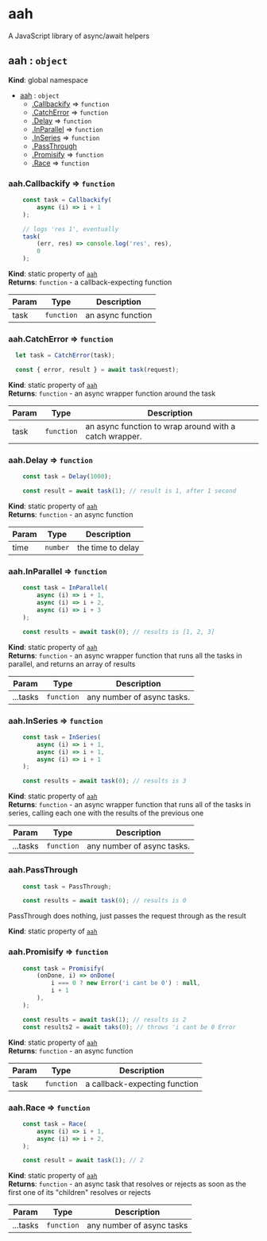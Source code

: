 # aah
A JavaScript library of async/await helpers

<a name="aah"></a>

## aah : <code>object</code>
**Kind**: global namespace  

* [aah](#aah) : <code>object</code>
    * [.Callbackify](#aah.Callbackify) ⇒ <code>function</code>
    * [.CatchError](#aah.CatchError) ⇒ <code>function</code>
    * [.Delay](#aah.Delay) ⇒ <code>function</code>
    * [.InParallel](#aah.InParallel) ⇒ <code>function</code>
    * [.InSeries](#aah.InSeries) ⇒ <code>function</code>
    * [.PassThrough](#aah.PassThrough)
    * [.Promisify](#aah.Promisify) ⇒ <code>function</code>
    * [.Race](#aah.Race) ⇒ <code>function</code>

<a name="aah.Callbackify"></a>

### aah.Callbackify ⇒ <code>function</code>
```javascript
	const task = Callbackify(
		async (i) => i + 1
	);

	// logs 'res 1', eventually
	task(
		(err, res) => console.log('res', res),
		0
	);
```

**Kind**: static property of [<code>aah</code>](#aah)  
**Returns**: <code>function</code> - a callback-expecting function  

| Param | Type | Description |
| --- | --- | --- |
| task | <code>function</code> | an async function |

<a name="aah.CatchError"></a>

### aah.CatchError ⇒ <code>function</code>
```javascript
  let task = CatchError(task);

  const { error, result } = await task(request);
```

**Kind**: static property of [<code>aah</code>](#aah)  
**Returns**: <code>function</code> - an async wrapper function around the task  

| Param | Type | Description |
| --- | --- | --- |
| task | <code>function</code> | an async function to wrap around with a catch wrapper. |

<a name="aah.Delay"></a>

### aah.Delay ⇒ <code>function</code>
```javascript
	const task = Delay(1000);

	const result = await task(1); // result is 1, after 1 second
```

**Kind**: static property of [<code>aah</code>](#aah)  
**Returns**: <code>function</code> - an async function  

| Param | Type | Description |
| --- | --- | --- |
| time | <code>number</code> | the time to delay |

<a name="aah.InParallel"></a>

### aah.InParallel ⇒ <code>function</code>
```javascript
	const task = InParallel(
		async (i) => i + 1,
		async (i) => i + 2,
		async (i) => i + 3
	);

	const results = await task(0); // results is [1, 2, 3]
```

**Kind**: static property of [<code>aah</code>](#aah)  
**Returns**: <code>function</code> - an async wrapper function that runs all the tasks in parallel, and returns an array of results  

| Param | Type | Description |
| --- | --- | --- |
| ...tasks | <code>function</code> | any number of async tasks. |

<a name="aah.InSeries"></a>

### aah.InSeries ⇒ <code>function</code>
```javascript
	const task = InSeries(
		async (i) => i + 1,
		async (i) => i + 1,
		async (i) => i + 1
	);

	const results = await task(0); // results is 3
```

**Kind**: static property of [<code>aah</code>](#aah)  
**Returns**: <code>function</code> - an async wrapper function that runs all of the tasks in series, calling each one with the results of the previous one  

| Param | Type | Description |
| --- | --- | --- |
| ...tasks | <code>function</code> | any number of async tasks. |

<a name="aah.PassThrough"></a>

### aah.PassThrough
```javascript
	const task = PassThrough;

	const results = await task(0); // results is 0
```

PassThrough does nothing, just passes the request through as the result

**Kind**: static property of [<code>aah</code>](#aah)  
<a name="aah.Promisify"></a>

### aah.Promisify ⇒ <code>function</code>
```javascript
	const task = Promisify(
		(onDone, i) => onDone(
			i === 0 ? new Error('i cant be 0') : null,
			i + 1
		),
	);

	const results = await task(1); // results is 2
	const results2 = await taks(0); // throws 'i cant be 0 Error
```

**Kind**: static property of [<code>aah</code>](#aah)  
**Returns**: <code>function</code> - an async function  

| Param | Type | Description |
| --- | --- | --- |
| task | <code>function</code> | a callback-expecting function |

<a name="aah.Race"></a>

### aah.Race ⇒ <code>function</code>
```javascript
	const task = Race(
		async (i) => i + 1,
		async (i) => i + 2,
	);

	const result = await task(1); // 2
```

**Kind**: static property of [<code>aah</code>](#aah)  
**Returns**: <code>function</code> - an async task that resolves or rejects as soon as the first one of its "children" resolves or rejects  

| Param | Type | Description |
| --- | --- | --- |
| ...tasks | <code>function</code> | any number of async tasks |

